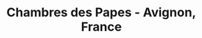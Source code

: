 ---
title: 'Chambres des Papes - Avignon, France'
price: 150
layout: default
modal-id: 8
process: 'photogravure'
artist: Clay Harmon
image_location: img/blackbird-show/harmon-8.jpg
---